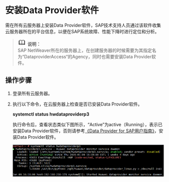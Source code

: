 # 安装Data Provider软件<a name="saphana_02_0038"></a>

需在所有云服务器上安装Data Provider软件，SAP技术支持人员通过该软件收集云服务器所在的平台信息，以便在SAP系统故障、性能下降时进行定位和分析。

>![](public_sys-resources/icon-note.gif) **说明：**   
>SAP NetWeaver所在的服务器上，在创建服务器的时候需要为其指定名为“DataproviderAccess“的Agency，同时也需要安装Data Provider软件。  

## 操作步骤<a name="section2643962411941"></a>

1.  登录所有云服务器。
2.  执行以下命令，在云服务器上检查是否已安装Data Provider软件。

    **systemctl status hwdataproviderp3**

    执行命令后，查看状态类似下图所示，“Active”为active（Running），表示已安装Data Provider软件，否则请参考[《Data Provider for SAP用户指南》](https://support.huaweicloud.com/dpug-sap/sap_01_0001.html)，安装Data Provider软件。

    ![](figures/005.png)


